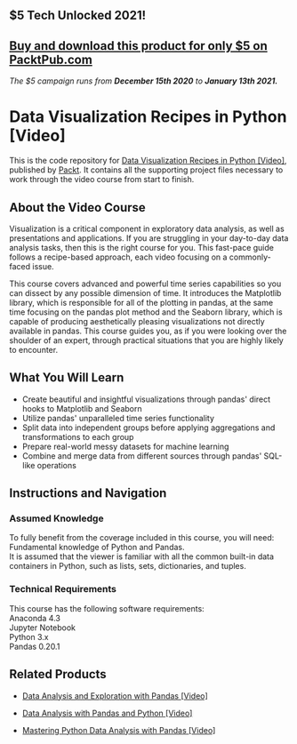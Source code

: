 ## $5 Tech Unlocked 2021!
[Buy and download this product for only $5 on PacktPub.com](https://www.packtpub.com/)
-----
*The $5 campaign         runs from __December 15th 2020__ to __January 13th 2021.__*

# Data Visualization Recipes in Python [Video]
This is the code repository for [Data Visualization Recipes in Python [Video]](https://www.packtpub.com/big-data-and-business-intelligence/data-visualization-recipes-python-video?utm_source=github&utm_medium=repository&utm_campaign=9781789340495), published by [Packt](https://www.packtpub.com/?utm_source=github). It contains all the supporting project files necessary to work through the video course from start to finish.
## About the Video Course
Visualization is a critical component in exploratory data analysis, as well as presentations and applications. If you are struggling in your day-to-day data analysis tasks, then this is the right course for you. This fast-pace guide follows a recipe-based approach, each video focusing on a commonly-faced issue.

This course covers advanced and powerful time series capabilities so you can dissect by any possible dimension of time. It introduces the Matplotlib library, which is responsible for all of the plotting in pandas, at the same time focusing on the pandas plot method and the Seaborn library, which is capable of producing aesthetically pleasing visualizations not directly available in pandas. This course guides you, as if you were looking over the shoulder of an expert, through practical situations that you are highly likely to encounter.


<H2>What You Will Learn</H2>
<DIV class=book-info-will-learn-text>
<UL>
<LI>Create beautiful and insightful visualizations through pandas' direct hooks to Matplotlib and Seaborn
<LI>Utilize pandas' unparalleled time series functionality
<LI>Split data into independent groups before applying aggregations and transformations to each group
<LI>Prepare real-world messy datasets for machine learning
<LI>Combine and merge data from different sources through pandas' SQL-like operations </LI></UL></DIV>

## Instructions and Navigation
### Assumed Knowledge
To fully benefit from the coverage included in this course, you will need:<br/>
Fundamental knowledge of Python and Pandas.<br/> It is assumed that the viewer is familiar with all the common built-in data containers in Python, such as lists, sets, dictionaries, and tuples. <br/>
### Technical Requirements
This course has the following software requirements:<br/>
Anaconda 4.3<br/>
Jupyter Notebook<br/>
Python 3.x<br/>
Pandas 0.20.1

## Related Products
* [Data Analysis and Exploration with Pandas [Video]](https://www.packtpub.com/big-data-and-business-intelligence/data-analysis-and-exploration-pandas-video?utm_source=github&utm_medium=repository&utm_campaign=9781789343205)

* [Data Analysis with Pandas and Python [Video]](https://www.packtpub.com/application-development/data-analysis-pandas-and-python-video?utm_source=github&utm_medium=repository&utm_campaign=9781788622394)

* [Mastering Python Data Analysis with Pandas [Video]](https://www.packtpub.com/big-data-and-business-intelligence/mastering-python-data-analysis-pandas-video?utm_source=github&utm_medium=repository&utm_campaign=9781787280083)

